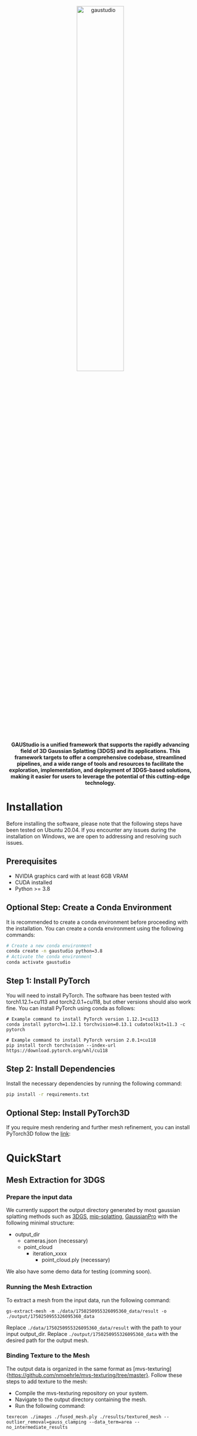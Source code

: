 <p align="center">
    <picture>
    <img alt="gaustudio" src="" width="50%">
    </picture>
</p>


<p align="center"> <b>GAUStudio is a unified framework that supports the rapidly advancing field of 3D Gaussian Splatting (3DGS) and its applications. This framework targets to offer a comprehensive codebase, streamlined pipelines, and a wide range of tools and resources to facilitate the exploration, implementation, and deployment of 3DGS-based solutions, making it easier for users to leverage the potential of this cutting-edge technology.</b> </p>

# Installation
Before installing the software, please note that the following steps have been tested on Ubuntu 20.04. If you encounter any issues during the installation on Windows, we are open to addressing and resolving such issues.

## Prerequisites
* NVIDIA graphics card with at least 6GB VRAM
* CUDA installed
* Python >= 3.8

## Optional Step: Create a Conda Environment
It is recommended to create a conda environment before proceeding with the installation. You can create a conda environment using the following commands:
```sh
# Create a new conda environment
conda create -n gaustudio python=3.8
# Activate the conda environment
conda activate gaustudio
```

## Step 1: Install PyTorch
You will need to install PyTorch. The software has been tested with torch1.12.1+cu113 and torch2.0.1+cu118, but other versions should also work fine. You can install PyTorch using conda as follows:
```
# Example command to install PyTorch version 1.12.1+cu113
conda install pytorch=1.12.1 torchvision=0.13.1 cudatoolkit=11.3 -c pytorch

# Example command to install PyTorch version 2.0.1+cu118
pip install torch torchvision --index-url https://download.pytorch.org/whl/cu118
```

## Step 2: Install Dependencies
Install the necessary dependencies by running the following command:
```sh
pip install -r requirements.txt
```

## Optional Step: Install PyTorch3D
If you require mesh rendering and further mesh refinement, you can install PyTorch3D follow the [link](https://github.com/facebookresearch/pytorch3d/blob/main/INSTALL.md):

# QuickStart
## Mesh Extraction for 3DGS
### Prepare the input data
We currently support the output directory generated by most gaussian splatting methods such as [3DGS](https://github.com/graphdeco-inria/gaussian-splatting), [mip-splatting](https://github.com/autonomousvision/mip-splatting), [GaussianPro](https://github.com/kcheng1021/GaussianPro) with the following minimal structure:
- output_dir
    - cameras.json (necessary)
    - point_cloud 
        - iteration_xxxx
            - point_cloud.ply (necessary)

We also have some demo data for testing (comming soon).

### Running the Mesh Extraction
To extract a mesh from the input data, run the following command:
```
gs-extract-mesh -m ./data/1750250955326095360_data/result -o ./output/1750250955326095360_data
```
Replace `./data/1750250955326095360_data/result` with the path to your input output_dir.
Replace `./output/1750250955326095360_data` with the desired path for the output mesh.

### Binding Texture to the Mesh
The output data is organized in the same format as [mvs-texturing]{https://github.com/nmoehrle/mvs-texturing/tree/master}. Follow these steps to add texture to the mesh:

* Compile the mvs-texturing repository on your system.
* Navigate to the output directory containing the mesh.
* Run the following command:
```
texrecon ./images ./fused_mesh.ply ./results/textured_mesh --outlier_removal=gauss_clamping --data_term=area --no_intermediate_results
```
